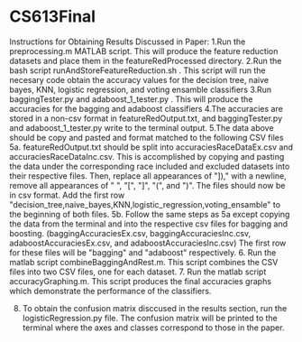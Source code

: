 # CS613Final

Instructions for Obtaining Results Discussed in Paper:
1.Run the preprocessing.m MATLAB script. This will produce the feature reduction datasets and place them in the featureRedProcessed directory.
2.Run the bash script runAndStoreFeatureReduction.sh . This script will run the necesary code obtain the accuracy values for the decision tree, naive bayes, KNN, logistic regression, and voting ensamble classifiers
3.Run baggingTester.py and adaboost_1_tester.py . This will produce the accuracies for the bagging and adaboost classifiers
4.The accuracies are stored in a non-csv format in featureRedOutput.txt, and baggingTester.py and adaboost_1_tester.py write to the terminal output.
5.The data above should be copy and pasted and format matched to the following CSV files
5a. featureRedOutput.txt should be split into accuraciesRaceDataEx.csv and accuraciesRaceDataInc.csv. This is accomplished by copying and pasting the data under the corresponding race included and excluded datasets into their respective files. Then, replace all appearances of "])," with a newline, remove all appearances of " ", "[", "]", "(", and ")". The files should now be in csv format. Add the first row "decision_tree,naive_bayes,KNN,logistic_regression,voting_ensamble" to the beginning of both files.
5b. Follow the same steps as 5a except copying the data from the terminal and into the respective csv files for bagging and boosting. (baggingAccuraciesEx.csv, baggingAccuraciesInc.csv, adaboostAccuraciesEx.csv, and adaboostAccuraciesInc.csv) The first row for these files will be "bagging" and "adaboost" respectively.
6. Run the matlab script combineBaggingAndRest.m. This script combines the CSV files into two CSV files, one for each dataset.
7. Run the matlab script accuracyGraphing.m. This script produces the final accuracies graphs which demonstrate the performance of the classifiers.

8. To obtain the confusion matrix disccused in the results section, run the logisticRegression.py file. The confusion matrix will be printed to the terminal where the axes and classes correspond to those in the paper.
